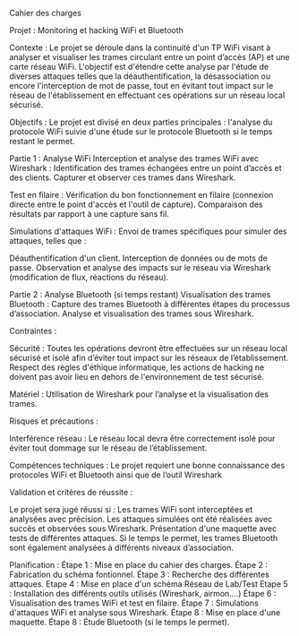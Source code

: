 Cahier des charges

Projet : Monitoring et hacking WiFi et Bluetooth

Contexte :
Le projet se déroule dans la continuité d'un TP WiFi visant à analyser et visualiser les trames circulant entre un point d’accès (AP) et une carte réseau WiFi. L'objectif est d'étendre cette analyse par l'étude de diverses attaques telles que la déauthentification, la désassociation ou encore l'interception de mot de passe, tout en évitant tout impact sur le réseau de l'établissement en effectuant ces opérations sur un réseau local sécurisé.

Objectifs :
Le projet est divisé en deux parties principales : l'analyse du protocole WiFi suivie d'une étude sur le protocole Bluetooth si le temps restant le permet.


Partie 1 : Analyse WiFi
Interception et analyse des trames WiFi avec Wireshark :
Identification des trames échangées entre un point d’accès et des clients.
Capturer et observer ces trames dans Wireshark.


Test en filaire :
Vérification du bon fonctionnement en filaire (connexion directe entre le point d'accès et l'outil de capture).
Comparaison des résultats par rapport à une capture sans fil.

Simulations d'attaques WiFi :
Envoi de trames spécifiques pour simuler des attaques, telles que :

Déauthentification d'un client.
Interception de données ou de mots de passe.
Observation et analyse des impacts sur le réseau via Wireshark (modification de flux, réactions du réseau).

Partie 2 : Analyse Bluetooth (si temps restant)
Visualisation des trames Bluetooth :
Capture des trames Bluetooth à différentes étapes du processus d’association.
Analyse et visualisation des trames sous Wireshark.

Contraintes :

Sécurité :
Toutes les opérations devront être effectuées sur un réseau local sécurisé et isolé afin d’éviter tout impact sur les réseaux de l’établissement.
Respect des règles d'éthique informatique, les actions de hacking ne doivent pas avoir lieu en dehors de l'environnement de test sécurisé.

Matériel :
Utilisation de Wireshark pour l’analyse et la visualisation des trames.

Risques et précautions :

Interférence réseau :
Le réseau local devra être correctement isolé pour éviter tout dommage sur le réseau de l’établissement.

Compétences techniques :
Le projet requiert une bonne connaissance des protocoles WiFi et Bluetooth ainsi que de l’outil Wireshark

Validation et critères de réussite :

Le projet sera jugé réussi si :
Les trames WiFi sont interceptées et analysées avec précision.
Les attaques simulées ont été réalisées avec succès et observées sous Wireshark.
Présentation d'une maquette avec tests de différentes attaques.
Si le temps le permet, les trames Bluetooth sont également analysées à différents niveaux d’association.

Planification :
Étape 1 : Mise en place du cahier des charges.
Étape 2 : Fabrication du schéma fontionnel. 
Étape 3 : Recherche des différentes attaques.
Etape 4 : Mise en place d'un schéma Réseau de Lab/Test
Etape 5 : Installation des différents outils utilisés (Wireshark, airmon....)
Étape 6 : Visualisation des trames WiFi et test en filaire.
Étape 7 : Simulations d'attaques WiFi et analyse sous Wireshark.
Étape 8 : Mise en place d'une maquette.
Étape 8 : Étude Bluetooth (si le temps le permet).


 
